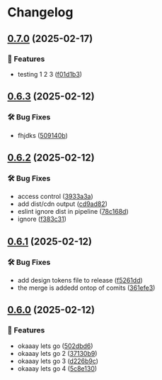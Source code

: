 # Changelog

## [0.7.0](https://github.com/FHIDev/Fhi.Designsystem/compare/v0.6.3...v0.7.0) (2025-02-17)


### 🚀 Features

* testing 1 2 3 ([f01d1b3](https://github.com/FHIDev/Fhi.Designsystem/commit/f01d1b31c1da38a8bcc087497931f3d368486e37))

## [0.6.3](https://github.com/FHIDev/Fhi.Designsystem/compare/v0.6.2...v0.6.3) (2025-02-12)


### 🛠️ Bug Fixes

* fhjdks ([509140b](https://github.com/FHIDev/Fhi.Designsystem/commit/509140b2c2d810da7580786df3c0e9580095d78c))

## [0.6.2](https://github.com/FHIDev/Fhi.Designsystem/compare/v0.6.1...v0.6.2) (2025-02-12)


### 🛠️ Bug Fixes

* access control ([3933a3a](https://github.com/FHIDev/Fhi.Designsystem/commit/3933a3aff9de738e2bec31417a78febf1e9b816a))
* add dist/cdn output ([cd9ad82](https://github.com/FHIDev/Fhi.Designsystem/commit/cd9ad825166285ddef11a86c2314dcc468069eba))
* eslint ignore dist in pipeline ([78c168d](https://github.com/FHIDev/Fhi.Designsystem/commit/78c168dc18c3ed73a40a5d5129493534c6c6a8a4))
* ignore ([f383c31](https://github.com/FHIDev/Fhi.Designsystem/commit/f383c31f21ea75c2032a911d621fc2397738c017))

## [0.6.1](https://github.com/FHIDev/Fhi.Designsystem/compare/v0.6.0...v0.6.1) (2025-02-12)


### 🛠️ Bug Fixes

* add design tokens file to release ([f5261dd](https://github.com/FHIDev/Fhi.Designsystem/commit/f5261ddddd2fbcb20b70969e0893c6f84e68e488))
* the merge is addedd ontop of comits ([361efe3](https://github.com/FHIDev/Fhi.Designsystem/commit/361efe34117e7f60be04f59aaae76e6fdb9ae4d0))

## [0.6.0](https://github.com/FHIDev/Fhi.Designsystem/compare/v0.5.1...v0.6.0) (2025-02-12)


### 🚀 Features

* okaaay lets go ([502dbd6](https://github.com/FHIDev/Fhi.Designsystem/commit/502dbd65e13e2f916b7c198062379be35dd06478))
* okaaay lets go 2 ([37130b9](https://github.com/FHIDev/Fhi.Designsystem/commit/37130b9b563b68af662e6b3b0856c8e469848334))
* okaaay lets go 3 ([d226b9c](https://github.com/FHIDev/Fhi.Designsystem/commit/d226b9c4fd0f1b5ef54eb2b5373bac7230d5e192))
* okaaay lets go 4 ([5c8e130](https://github.com/FHIDev/Fhi.Designsystem/commit/5c8e130932c138bf7e717f0fc2506b3a28e0982c))
